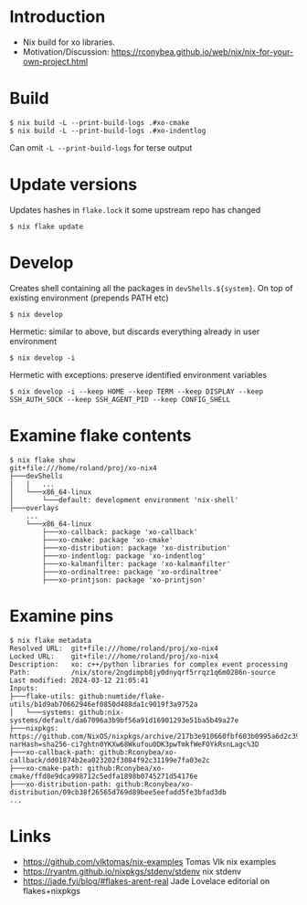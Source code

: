 # Introduction

- Nix build for xo libraries.
- Motivation/Discussion: https://rconybea.github.io/web/nix/nix-for-your-own-project.html

# Build

```
$ nix build -L --print-build-logs .#xo-cmake
$ nix build -L --print-build-logs .#xo-indentlog
```

Can omit `-L --print-build-logs` for terse output

# Update versions

Updates hashes in `flake.lock` it some upstream repo has changed
```
$ nix flake update
```

# Develop

Creates shell containing all the packages in `devShells.${system}`.
On top of existing environment (prepends PATH etc)

```
$ nix develop
```

Hermetic: similar to above,  but discards everything already in user environment
```
$ nix develop -i
```

Hermetic with exceptions: preserve identified environment variables
```
$ nix develop -i --keep HOME --keep TERM --keep DISPLAY --keep SSH_AUTH_SOCK --keep SSH_AGENT_PID --keep CONFIG_SHELL
```

# Examine flake contents

```
$ nix flake show
git+file:///home/roland/proj/xo-nix4
├───devShells
|   |   ...
│   └───x86_64-linux
│       └───default: development environment 'nix-shell'
├───overlays
    ...
    └───x86_64-linux
        ├───xo-callback: package 'xo-callback'
        ├───xo-cmake: package 'xo-cmake'
        ├───xo-distribution: package 'xo-distribution'
        ├───xo-indentlog: package 'xo-indentlog'
        ├───xo-kalmanfilter: package 'xo-kalmanfilter'
        ├───xo-ordinaltree: package 'xo-ordinaltree'
        ├───xo-printjson: package 'xo-printjson'
```

# Examine pins

```
$ nix flake metadata
Resolved URL:  git+file:///home/roland/proj/xo-nix4
Locked URL:    git+file:///home/roland/proj/xo-nix4
Description:   xo: c++/python libraries for complex event processing
Path:          /nix/store/2ngdimpb8jy0dnyqrf5rrqz1q6m0286n-source
Last modified: 2024-03-12 21:05:41
Inputs:
├───flake-utils: github:numtide/flake-utils/b1d9ab70662946ef0850d488da1c9019f3a9752a
│   └───systems: github:nix-systems/default/da67096a3b9bf56a91d16901293e51ba5b49a27e
├───nixpkgs: https://github.com/NixOS/nixpkgs/archive/217b3e910660fbf603b0995a6d2c3992aef4cc37.tar.gz?narHash=sha256-ci7ghtn0YKXw68Wkufou0DK3pwTmkfWeFOYkRsnLagc%3D
├───xo-callback-path: github:Rconybea/xo-callback/dd01874b2ea023202f3084f92c31199e7fa03e2c
├───xo-cmake-path: github:Rconybea/xo-cmake/ffd8e9dca998712c5edfa1898b0745271d54176e
├───xo-distribution-path: github:Rconybea/xo-distribution/09cb38f26565d769d89bee5eefadd5fe3bfad3db
...
```

# Links

- https://github.com/vlktomas/nix-examples         Tomas Vlk nix examples
- https://ryantm.github.io/nixpkgs/stdenv/stdenv   nix stdenv
- https://jade.fyi/blog/#flakes-arent-real         Jade Lovelace editorial on flakes+nixpkgs
